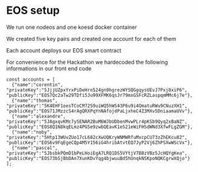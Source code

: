 # EOS setup

We run one nodeos and one koesd docker container

We created five key pairs and created one account for each of them

Each account deploys our EOS smart contract

For convenience for the Hackathon we hardecoded the following informations in our front end code

```
const accounts = [
  {"name":"corentin", "privateKey":"5JjjUZpxYrxPiDeHrn524gn9hgrezWYSQGgqysUEvJ7Pxj8xiP6", "publicKey":"EOS7Qc2aTw29TDfi5Ju99XFMK6qsJr79mxGSFcRZLaspqmMMc6j7e"},
  {"name":"thomas", "privateKey":"5K4EHF1oesTCoCM72S9uiWQ5hWS43P6u9i4QmatuRWu9CNuzXH1", "publicKey":"EOS71JMzzcS4rAgQRXPqYnNAfojdPaLjxheC4Z3MXv5DniaamaUVv"},
  {"name":"alexandre", "privateKey":"5JAgxqvKMc7ySENAR2BuM6WJbUDbenMvwPLr4pKSb9Qyq2xBaNZ", "publicKey":"EOS8Q1N8kqELmz4PGSe9zwbQEavK1eS21eWiFHSdWNd3XfwFLgZGM"},
  {"name":"noby", "privateKey":"5Htp13WUvZUo17cL682cXwUQKryWNMWRfuMxcpCU73zZhEKcu82", "publicKey":"EOS6v9FqEgeCQp4M5Y156iG4hribAtvtEQ7JyP2Vj6ZhPSXwWScVx"},
  {"name":"pascal", "privateKey":"5JbsbkPQmD1bPeLHoiEgA7LRQ1DS5VYtjV7B8zVBz5JcHQYgKea", "publicKey":"EOS73bSjBbDAn7XunKDvYqg4bjwuuBd5hUnqkNSKpoNQKCgrwXQjo"}
];

```
